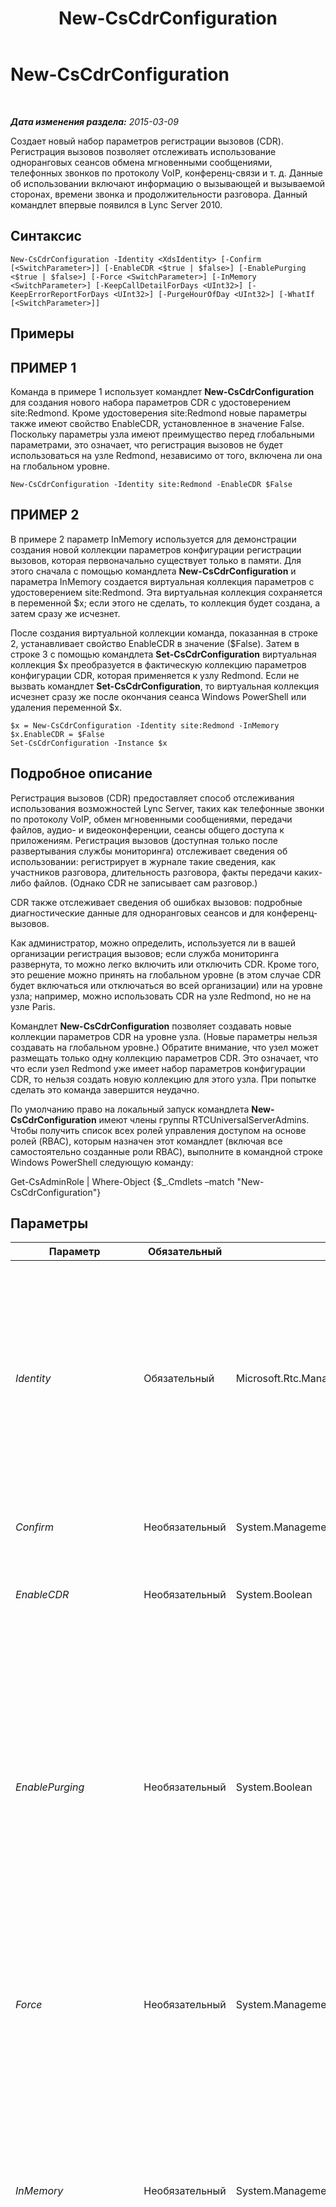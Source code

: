 ﻿---
title: New-CsCdrConfiguration
TOCTitle: New-CsCdrConfiguration
ms:assetid: e5890ac3-7a6c-4609-a866-84c39b76d3a9
ms:mtpsurl: https://technet.microsoft.com/ru-ru/library/Gg399018(v=OCS.15)
ms:contentKeyID: 49311481
ms.date: 05/19/2016
mtps_version: v=OCS.15
ms.translationtype: HT
---

# New-CsCdrConfiguration

 

_**Дата изменения раздела:** 2015-03-09_

Создает новый набор параметров регистрации вызовов (CDR). Регистрация вызовов позволяет отслеживать использование одноранговых сеансов обмена мгновенными сообщениями, телефонных звонков по протоколу VoIP, конференц-связи и т. д. Данные об использовании включают информацию о вызывающей и вызываемой сторонах, времени звонка и продолжительности разговора. Данный командлет впервые появился в Lync Server 2010.

## Синтаксис

    New-CsCdrConfiguration -Identity <XdsIdentity> [-Confirm [<SwitchParameter>]] [-EnableCDR <$true | $false>] [-EnablePurging <$true | $false>] [-Force <SwitchParameter>] [-InMemory <SwitchParameter>] [-KeepCallDetailForDays <UInt32>] [-KeepErrorReportForDays <UInt32>] [-PurgeHourOfDay <UInt32>] [-WhatIf [<SwitchParameter>]]

## Примеры

## ПРИМЕР 1

Команда в примере 1 использует командлет **New-CsCdrConfiguration** для создания нового набора параметров CDR с удостоверением site:Redmond. Кроме удостоверения site:Redmond новые параметры также имеют свойство EnableCDR, установленное в значение False. Поскольку параметры узла имеют преимущество перед глобальными параметрами, это означает, что регистрация вызовов не будет использоваться на узле Redmond, независимо от того, включена ли она на глобальном уровне.

    New-CsCdrConfiguration -Identity site:Redmond -EnableCDR $False

## ПРИМЕР 2

В примере 2 параметр InMemory используется для демонстрации создания новой коллекции параметров конфигурации регистрации вызовов, которая первоначально существует только в памяти. Для этого сначала с помощью командлета **New-CsCdrConfiguration** и параметра InMemory создается виртуальная коллекция параметров с удостоверением site:Redmond. Эта виртуальная коллекция сохраняется в переменной $x; если этого не сделать, то коллекция будет создана, а затем сразу же исчезнет.

После создания виртуальной коллекции команда, показанная в строке 2, устанавливает свойство EnableCDR в значение ($False). Затем в строке 3 с помощью командлета **Set-CsCdrConfiguration** виртуальная коллекция $x преобразуется в фактическую коллекцию параметров конфигурации CDR, которая применяется к узлу Redmond. Если не вызвать командлет **Set-CsCdrConfiguration**, то виртуальная коллекция исчезнет сразу же после окончания сеанса Windows PowerShell или удаления переменной $x.

    $x = New-CsCdrConfiguration -Identity site:Redmond -InMemory
    $x.EnableCDR = $False
    Set-CsCdrConfiguration -Instance $x

## Подробное описание

Регистрация вызовов (CDR) предоставляет способ отслеживания использования возможностей Lync Server, таких как телефонные звонки по протоколу VoIP, обмен мгновенными сообщениями, передачи файлов, аудио- и видеоконференции, сеансы общего доступа к приложениям. Регистрация вызовов (доступная только после развертывания службы мониторинга) отслеживает сведения об использовании: регистрирует в журнале такие сведения, как участников разговора, длительность разговора, факты передачи каких-либо файлов. (Однако CDR не записывает сам разговор.)

CDR также отслеживает сведения об ошибках вызовов: подробные диагностические данные для одноранговых сеансов и для конференц-вызовов.

Как администратор, можно определить, используется ли в вашей организации регистрация вызовов; если служба мониторинга развернута, то можно легко включить или отключить CDR. Кроме того, это решение можно принять на глобальном уровне (в этом случае CDR будет включаться или отключаться во всей организации) или на уровне узла; например, можно использовать CDR на узле Redmond, но не на узле Paris.

Командлет **New-CsCdrConfiguration** позволяет создавать новые коллекции параметров CDR на уровне узла. (Новые параметры нельзя создавать на глобальном уровне.) Обратите внимание, что узел может размещать только одну коллекцию параметров CDR. Это означает, что что если узел Redmond уже имеет набор параметров конфигурации CDR, то нельзя создать новую коллекцию для этого узла. При попытке сделать это команда завершится неудачно.

По умолчанию право на локальный запуск командлета **New-CsCdrConfiguration** имеют члены группы RTCUniversalServerAdmins. Чтобы получить список всех ролей управления доступом на основе ролей (RBAC), которым назначен этот командлет (включая все самостоятельно созданные роли RBAC), выполните в командной строке Windows PowerShell следующую команду:

Get-CsAdminRole | Where-Object {$\_.Cmdlets –match "New-CsCdrConfiguration"}

## Параметры


<table>
<colgroup>
<col style="width: 25%" />
<col style="width: 25%" />
<col style="width: 25%" />
<col style="width: 25%" />
</colgroup>
<thead>
<tr class="header">
<th>Параметр</th>
<th>Обязательный</th>
<th>Тип</th>
<th>Описание</th>
</tr>
</thead>
<tbody>
<tr class="odd">
<td><p><em>Identity</em></p></td>
<td><p>Обязательный</p></td>
<td><p>Microsoft.Rtc.Management.Xds.XdsIdentity</p></td>
<td><p>Представляет уникальный идентификатор, который должен быть назначен новой коллекции параметров конфигурации CDR. Поскольку новые коллекции можно создавать только на уровне узла, удостоверение всегда будет иметь префикс &quot;site:&quot;, за которым будет следовать имя узла, например &quot;site:Redmond&quot;.</p></td>
</tr>
<tr class="even">
<td><p><em>Confirm</em></p></td>
<td><p>Необязательный</p></td>
<td><p>System.Management.Automation.SwitchParameter</p></td>
<td><p>Запрашивает подтверждение перед выполнением команды.</p></td>
</tr>
<tr class="odd">
<td><p><em>EnableCDR</em></p></td>
<td><p>Необязательный</p></td>
<td><p>System.Boolean</p></td>
<td><p>Указывает, включен ли CDR. По умолчанию установлено значение True.</p></td>
</tr>
<tr class="even">
<td><p><em>EnablePurging</em></p></td>
<td><p>Необязательный</p></td>
<td><p>System.Boolean</p></td>
<td><p>Указывает, будут ли записи CDR периодически удаляться из базы данных CDR. Если этот параметр имеет значение True (значение по умолчанию), то записи будут удаляться после истечения периода времени, заданного свойствами KeepCallDetailForDays (для записей CDR) и KeepErrorReportForDays (для ошибок CDR). Если параметр имеет значение False, то записи CDR будут поддерживаться неопределенное время.</p></td>
</tr>
<tr class="odd">
<td><p><em>Force</em></p></td>
<td><p>Необязательный</p></td>
<td><p>System.Management.Automation.SwitchParameter</p></td>
<td><p>Подавляет отображение любых сообщений о некритических ошибках, которые могут возникать при выполнении этой команды.</p></td>
</tr>
<tr class="even">
<td><p><em>InMemory</em></p></td>
<td><p>Необязательный</p></td>
<td><p>System.Management.Automation.SwitchParameter</p></td>
<td><p>Создает ссылку на объект без фиксации объекта в качестве постоянного изменения. Если выходные данные этого командлета, вызванного с помощью указанного параметра, назначаются переменной, можно внести изменения в свойства ссылки на объект и затем зафиксировать эти изменения, вызвав соответствующий командлет Set-.</p></td>
</tr>
<tr class="odd">
<td><p><em>KeepCallDetailForDays</em></p></td>
<td><p>Необязательный</p></td>
<td><p>System.UInt32</p></td>
<td><p>Указывает количество дней, которое записи CDR будут сохраняться в базе данных CDR; все записи старше указанного количества дней будут автоматически удаляться. (Обратите внимание, что очистка будет выполняться только в том случае, если свойство EnablePurging имеет значение True.)</p>
<p>В качестве значения параметра KeepCallDetailForDays может быть установлено любое целое число от 1 до 2562 дней (приблизительно 7 лет). Значение по умолчанию — 60 дней.</p></td>
</tr>
<tr class="even">
<td><p><em>KeepErrorReportForDays</em></p></td>
<td><p>Необязательный</p></td>
<td><p>System.UInt32</p></td>
<td><p>Указывает число дней, в течение которого сохраняются отчеты об ошибках CDR; все отчеты старше указанного числа дней будут автоматически удаляться. Отчеты об ошибках CDR представляют собой диагностические отчеты, которые отправляют клиентские приложения, такие как Lync 2013.</p>
<p>В качестве значения этого свойства можно задать любое целое значение от 1 до 2562 дней (приблизительно 7 лет). По умолчанию установлено 60 дней.</p></td>
</tr>
<tr class="odd">
<td><p><em>PurgeHourOfDay</em></p></td>
<td><p>Необязательный</p></td>
<td><p>System.UInt32</p></td>
<td><p>Указывает местное время суток для удаления записей с истекшим сроком действия из базы данных CDR. Время суток задается в 24-часовом формате (0 соответствует полуночи (00:00), а 23 — 23:00 часам вечера). Обратите внимание, что можно указать только час, т. е. удаление можно запланировать на 4:00 утра, но не на 4:30 или 4:15. Значение по умолчанию — 2 часа утра (02:00). Рекомендуется выполнять удаление в нерабочее время.</p>
<p>Очистка базы данных выполняется только в том случае, если свойство EnablePurging установлено в значение True.</p></td>
</tr>
<tr class="even">
<td><p><em>WhatIf</em></p></td>
<td><p>Необязательный</p></td>
<td><p>System.Management.Automation.SwitchParameter</p></td>
<td><p>Описывает, что произойдет при выполнении команды без реального выполнения команды.</p></td>
</tr>
</tbody>
</table>


## Типы входных данных

Нет. Командлет **New-CsCdrConfiguration** не принимает входные данные из конвейера.

## Типы возвращаемых данных

Создает экземпляры объекта Microsoft.Rtc.Management.WritableConfig.Settings.CallDetailRecording.CdrSettings.

## См. также

#### Другие ресурсы

[Get-CsCdrConfiguration](get-cscdrconfiguration.md)  
[Remove-CsCdrConfiguration](remove-cscdrconfiguration.md)  
[Set-CsCdrConfiguration](set-cscdrconfiguration.md)

